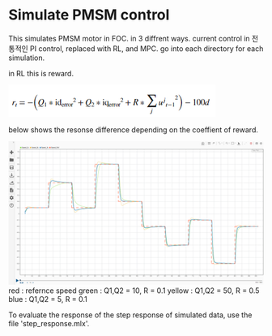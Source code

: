 # Simulate PMSM control

This simulates PMSM motor in FOC. in 3 diffrent ways.
current control in 전통적인 PI control,
replaced with RL, and MPC.
go into each directory for each simulation.

in RL this is reward.

![Reward Image](./sim_data/agent/reward.png)

below shows the resonse difference depending on the coeffient of reward.

![Response Image](./sim_data/agent/reward_var.png)
red : refernce speed
green : Q1,Q2 = 10, R = 0.1
yellow : Q1,Q2 = 50, R = 0.5
blue : Q1,Q2 = 5, R = 0.1


To evaluate the response of the step response of simulated data,
use the file 'step_response.mlx'.